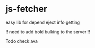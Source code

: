 # js-fetcher

easy lib for depend eject info getting


!! need to add bold bulking to the server !!

Todo
 check ava
